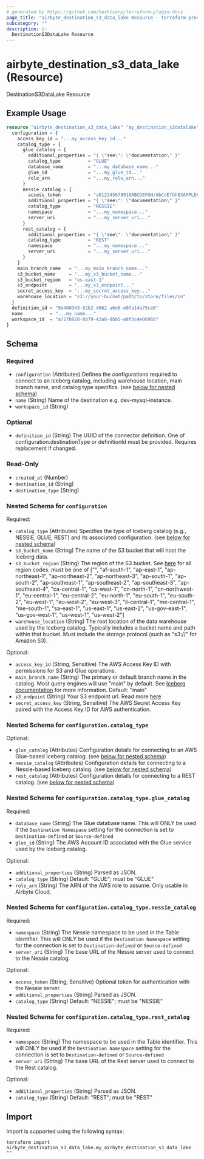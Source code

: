 ```yaml
---
# generated by https://github.com/hashicorp/terraform-plugin-docs
page_title: "airbyte_destination_s3_data_lake Resource - terraform-provider-airbyte"
subcategory: ""
description: |-
  DestinationS3DataLake Resource
---
```


# airbyte_destination_s3_data_lake (Resource)

DestinationS3DataLake Resource

## Example Usage

```terraform
resource "airbyte_destination_s3_data_lake" "my_destination_s3datalake" {
  configuration = {
    access_key_id = "...my_access_key_id..."
    catalog_type = {
      glue_catalog = {
        additional_properties = "{ \"see\": \"documentation\" }"
        catalog_type          = "GLUE"
        database_name         = "...my_database_name..."
        glue_id               = "...my_glue_id..."
        role_arn              = "...my_role_arn..."
      }
      nessie_catalog = {
        access_token          = "a012345678910ABCDEFGH/AbCdEfGhEXAMPLEKEY"
        additional_properties = "{ \"see\": \"documentation\" }"
        catalog_type          = "NESSIE"
        namespace             = "...my_namespace..."
        server_uri            = "...my_server_uri..."
      }
      rest_catalog = {
        additional_properties = "{ \"see\": \"documentation\" }"
        catalog_type          = "REST"
        namespace             = "...my_namespace..."
        server_uri            = "...my_server_uri..."
      }
    }
    main_branch_name   = "...my_main_branch_name..."
    s3_bucket_name     = "...my_s3_bucket_name..."
    s3_bucket_region   = "us-east-1"
    s3_endpoint        = "...my_s3_endpoint..."
    secret_access_key  = "...my_secret_access_key..."
    warehouse_location = "s3://your-bucket/path/to/store/files/in"
  }
  definition_id = "9e400343-02b2-4662-a6e6-e0fa14a75ce6"
  name          = "...my_name..."
  workspace_id  = "a727b820-bb79-42a8-8bb5-a8f3c4e0696b"
}
```

<!-- schema generated by tfplugindocs -->
## Schema

### Required

- `configuration` (Attributes) Defines the configurations required to connect to an Iceberg catalog, including warehouse location, main branch name, and catalog type specifics. (see [below for nested schema](#nestedatt--configuration))
- `name` (String) Name of the destination e.g. dev-mysql-instance.
- `workspace_id` (String)

### Optional

- `definition_id` (String) The UUID of the connector definition. One of configuration.destinationType or definitionId must be provided. Requires replacement if changed.

### Read-Only

- `created_at` (Number)
- `destination_id` (String)
- `destination_type` (String)

<a id="nestedatt--configuration"></a>
### Nested Schema for `configuration`

Required:

- `catalog_type` (Attributes) Specifies the type of Iceberg catalog (e.g., NESSIE, GLUE, REST) and its associated configuration. (see [below for nested schema](#nestedatt--configuration--catalog_type))
- `s3_bucket_name` (String) The name of the S3 bucket that will host the Iceberg data.
- `s3_bucket_region` (String) The region of the S3 bucket. See <a href="https://docs.aws.amazon.com/AWSEC2/latest/UserGuide/using-regions-availability-zones.html#concepts-available-regions">here</a> for all region codes. must be one of ["", "af-south-1", "ap-east-1", "ap-northeast-1", "ap-northeast-2", "ap-northeast-3", "ap-south-1", "ap-south-2", "ap-southeast-1", "ap-southeast-2", "ap-southeast-3", "ap-southeast-4", "ca-central-1", "ca-west-1", "cn-north-1", "cn-northwest-1", "eu-central-1", "eu-central-2", "eu-north-1", "eu-south-1", "eu-south-2", "eu-west-1", "eu-west-2", "eu-west-3", "il-central-1", "me-central-1", "me-south-1", "sa-east-1", "us-east-1", "us-east-2", "us-gov-east-1", "us-gov-west-1", "us-west-1", "us-west-2"]
- `warehouse_location` (String) The root location of the data warehouse used by the Iceberg catalog. Typically includes a bucket name and path within that bucket. Must include the storage protocol (such as "s3://" for Amazon S3).

Optional:

- `access_key_id` (String, Sensitive) The AWS Access Key ID with permissions for S3 and Glue operations.
- `main_branch_name` (String) The primary or default branch name in the catalog. Most query engines will use "main" by default. See <a href="https://iceberg.apache.org/docs/latest/branching/">Iceberg documentation</a> for more information. Default: "main"
- `s3_endpoint` (String) Your S3 endpoint url. Read more <a href="https://docs.aws.amazon.com/general/latest/gr/s3.html#:~:text=Service%20endpoints-,Amazon%20S3%20endpoints,-When%20you%20use">here</a>
- `secret_access_key` (String, Sensitive) The AWS Secret Access Key paired with the Access Key ID for AWS authentication.

<a id="nestedatt--configuration--catalog_type"></a>
### Nested Schema for `configuration.catalog_type`

Optional:

- `glue_catalog` (Attributes) Configuration details for connecting to an AWS Glue-based Iceberg catalog. (see [below for nested schema](#nestedatt--configuration--catalog_type--glue_catalog))
- `nessie_catalog` (Attributes) Configuration details for connecting to a Nessie-based Iceberg catalog. (see [below for nested schema](#nestedatt--configuration--catalog_type--nessie_catalog))
- `rest_catalog` (Attributes) Configuration details for connecting to a REST catalog. (see [below for nested schema](#nestedatt--configuration--catalog_type--rest_catalog))

<a id="nestedatt--configuration--catalog_type--glue_catalog"></a>
### Nested Schema for `configuration.catalog_type.glue_catalog`

Required:

- `database_name` (String) The Glue database name. This will ONLY be used if the `Destination Namespace` setting for the connection is set to `Destination-defined` or `Source-defined`
- `glue_id` (String) The AWS Account ID associated with the Glue service used by the Iceberg catalog.

Optional:

- `additional_properties` (String) Parsed as JSON.
- `catalog_type` (String) Default: "GLUE"; must be "GLUE"
- `role_arn` (String) The ARN of the AWS role to assume. Only usable in Airbyte Cloud.


<a id="nestedatt--configuration--catalog_type--nessie_catalog"></a>
### Nested Schema for `configuration.catalog_type.nessie_catalog`

Required:

- `namespace` (String) The Nessie namespace to be used in the Table identifier. 
           This will ONLY be used if the `Destination Namespace` setting for the connection is set to
           `Destination-defined` or `Source-defined`
- `server_uri` (String) The base URL of the Nessie server used to connect to the Nessie catalog.

Optional:

- `access_token` (String, Sensitive) Optional token for authentication with the Nessie server.
- `additional_properties` (String) Parsed as JSON.
- `catalog_type` (String) Default: "NESSIE"; must be "NESSIE"


<a id="nestedatt--configuration--catalog_type--rest_catalog"></a>
### Nested Schema for `configuration.catalog_type.rest_catalog`

Required:

- `namespace` (String) The namespace to be used in the Table identifier. 
           This will ONLY be used if the `Destination Namespace` setting for the connection is set to
           `Destination-defined` or `Source-defined`
- `server_uri` (String) The base URL of the Rest server used to connect to the Rest catalog.

Optional:

- `additional_properties` (String) Parsed as JSON.
- `catalog_type` (String) Default: "REST"; must be "REST"

## Import

Import is supported using the following syntax:

```shell
terraform import airbyte_destination_s3_data_lake.my_airbyte_destination_s3_data_lake ""
```
